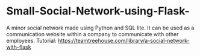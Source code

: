 # Small-Social-Network-using-Flask-
A minor social network made using Python and SQL lite. It can be used as a communication website within a company to communicate with other employees.
Tutorial: https://teamtreehouse.com/library/a-social-network-with-flask
